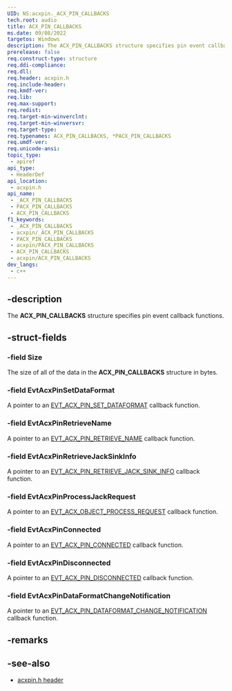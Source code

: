 ```yaml
---
UID: NS:acxpin._ACX_PIN_CALLBACKS
tech.root: audio
title: ACX_PIN_CALLBACKS
ms.date: 09/08/2022
targetos: Windows
description: The ACX_PIN_CALLBACKS structure specifies pin event callback functions.
prerelease: false
req.construct-type: structure
req.ddi-compliance: 
req.dll: 
req.header: acxpin.h
req.include-header: 
req.kmdf-ver: 
req.lib: 
req.max-support: 
req.redist: 
req.target-min-winverclnt: 
req.target-min-winversvr: 
req.target-type: 
req.typenames: ACX_PIN_CALLBACKS, *PACX_PIN_CALLBACKS
req.umdf-ver: 
req.unicode-ansi: 
topic_type:
 - apiref
api_type:
 - HeaderDef
api_location:
 - acxpin.h
api_name:
 - _ACX_PIN_CALLBACKS
 - PACX_PIN_CALLBACKS
 - ACX_PIN_CALLBACKS
f1_keywords:
 - _ACX_PIN_CALLBACKS
 - acxpin/_ACX_PIN_CALLBACKS
 - PACX_PIN_CALLBACKS
 - acxpin/PACX_PIN_CALLBACKS
 - ACX_PIN_CALLBACKS
 - acxpin/ACX_PIN_CALLBACKS
dev_langs:
 - c++
---
```


## -description

The **ACX_PIN_CALLBACKS** structure specifies pin event callback functions.

## -struct-fields

### -field Size

The size of all of the data in the **ACX_PIN_CALLBACKS** structure in bytes.

### -field EvtAcxPinSetDataFormat

A pointer to an [EVT_ACX_PIN_SET_DATAFORMAT](./nc-acxpin-evt_acx_pin_set_dataformat.md) callback function.

### -field EvtAcxPinRetrieveName

A pointer to an [EVT_ACX_PIN_RETRIEVE_NAME](./nc-acxpin-evt_acx_pin_retrieve_name.md) callback function.

### -field EvtAcxPinRetrieveJackSinkInfo

A pointer to an [EVT_ACX_PIN_RETRIEVE_JACK_SINK_INFO](./nc-acxpin-evt_acx_pin_retrieve_jack_sink_info.md) callback function.

### -field EvtAcxPinProcessJackRequest

A pointer to an [EVT_ACX_OBJECT_PROCESS_REQUEST](../acxrequest/nc-acxrequest-evt_acx_object_process_event_request.md) callback function.

### -field EvtAcxPinConnected

A pointer to an [EVT_ACX_PIN_CONNECTED](./nc-acxpin-evt_acx_pin_connected.md) callback function.

### -field EvtAcxPinDisconnected

A pointer to an [EVT_ACX_PIN_DISCONNECTED](./nc-acxpin-evt_acx_pin_disconnected.md) callback function.

### -field EvtAcxPinDataFormatChangeNotification

A pointer to an [EVT_ACX_PIN_DATAFORMAT_CHANGE_NOTIFICATION](./nc-acxpin-evt_acx_pin_dataformat_change_notification.md) callback function.

## -remarks

## -see-also

- [acxpin.h header](index.md)
